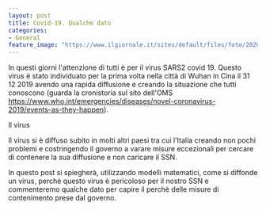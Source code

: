 ```yaml
---
layout: post
title: Covid-19. Qualche dato
categories:
- General
feature_image: "https://www.ilgiornale.it/sites/default/files/foto/2020/03/02//1583134243-covid.jpg" 
---
```


In questi giorni l'attenzione di tutti è per il virus SARS2 covid 19. Questo virus è stato individuato per la prima volta nella città di Wuhan in Cina il 31 12 2019 avendo una rapida diffusione e creando la situazione che tutti conoscono (guarda la cronistoria sul sito dell'OMS https://www.who.int/emergencies/diseases/novel-coronavirus-2019/events-as-they-happen).

Il virus 


Il virus si è diffuso subito in molti altri paesi tra cui l'Italia creando non pochi problemi e costringendo il governo a varare misure eccezionali per cercare di contenere la sua diffusione e non caricare il SSN.

In questo post si spiegherà, utilizzando modelli matematici, come si diffonde un virus, perchè questo virus è pericoloso per il nostro SSN e commenteremo qualche dato per capire il perchè delle misure di contenimento prese dal governo.

